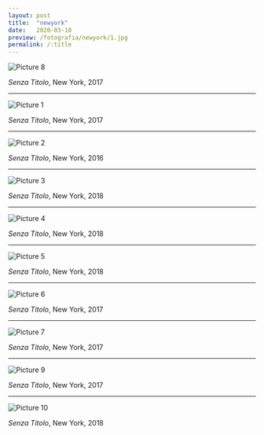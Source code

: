 ```yaml
---
layout: post
title:  "newyork"
date:   2020-03-10
preview: /fotografia/newyork/1.jpg
permalink: /:title
---
```


![Picture 8](8.jpg)

_Senza Titolo_, New York, 2017

---

![Picture 1](1.jpg)

_Senza Titolo_, New York, 2017

---

![Picture 2](2.jpg)

_Senza Titolo_, New York, 2016

---

![Picture 3](3.jpg)

_Senza Titolo_, New York, 2018

---

![Picture 4](4.jpg)

_Senza Titolo_, New York, 2018

---

![Picture 5](5.jpg)

_Senza Titolo_, New York, 2018

---

![Picture 6](6.jpg)

_Senza Titolo_, New York, 2017

---

![Picture 7](7.jpg)

_Senza Titolo_, New York, 2017

---

![Picture 9](9.jpg)

_Senza Titolo_, New York, 2017

---

![Picture 10](10.jpg)

_Senza Titolo_, New York, 2018


